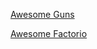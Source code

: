 [Awesome Guns](https://canadianbeaver.github.io/AwesomeGuns)

[Awesome Factorio](https://canadianbeaver.github.io/AwesomeFactorio)
